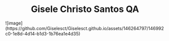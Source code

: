 <h1 align="center"> Gisele Christo Santos QA </h1>
![image](https://github.com/Giselesct/Giselesct.github.io/assets/146264797/146992c0-1e8d-4d14-b1d3-1b76ea1e4d35)
